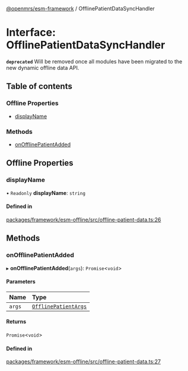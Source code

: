 [@openmrs/esm-framework](../API.md) / OfflinePatientDataSyncHandler

# Interface: OfflinePatientDataSyncHandler

**`deprecated`** Will be removed once all modules have been migrated to the new dynamic offline data API.

## Table of contents

### Offline Properties

- [displayName](OfflinePatientDataSyncHandler.md#displayname)

### Methods

- [onOfflinePatientAdded](OfflinePatientDataSyncHandler.md#onofflinepatientadded)

## Offline Properties

### displayName

• `Readonly` **displayName**: `string`

#### Defined in

[packages/framework/esm-offline/src/offline-patient-data.ts:26](https://github.com/openmrs/openmrs-esm-core/blob/main/packages/framework/esm-offline/src/offline-patient-data.ts#L26)

## Methods

### onOfflinePatientAdded

▸ **onOfflinePatientAdded**(`args`): `Promise`<`void`\>

#### Parameters

| Name | Type |
| :------ | :------ |
| `args` | [`OfflinePatientArgs`](OfflinePatientArgs.md) |

#### Returns

`Promise`<`void`\>

#### Defined in

[packages/framework/esm-offline/src/offline-patient-data.ts:27](https://github.com/openmrs/openmrs-esm-core/blob/main/packages/framework/esm-offline/src/offline-patient-data.ts#L27)
